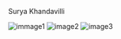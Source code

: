 
Surya Khandavilli



![immage1](https://imgur.com/SglVb02) 
![image2](https://imgur.com/DaE6Chz)
![image3](https://imgur.com/Cv9A3Y5)
